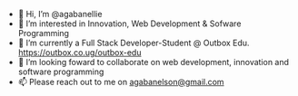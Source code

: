 - 👋 Hi, I’m @agabanellie 
- 👀 I’m interested in Innovation, Web Development & Sofware Programming 
- 🌱 I’m currently a Full Stack Developer-Student @ Outbox Edu. https://outbox.co.ug/outbox-edu
- 💞️ I’m looking foward to collaborate on web development, innovation and software programming 
- 📫 Please reach out to me on agabanelson@gmail.com

<!---
agabanellie/agabanellie is a ✨ special ✨ repository because its `README.md` (this file) appears on your GitHub profile.
You can click the Preview link to take a look at your changes.
--->
